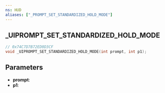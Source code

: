 ```yaml
---
ns: HUD
aliases: ["_PROMPT_SET_STANDARDIZED_HOLD_MODE"]
---
```

## _UIPROMPT_SET_STANDARDIZED_HOLD_MODE

```c
// 0x74C7D7B72ED0D3CF
void _UIPROMPT_SET_STANDARDIZED_HOLD_MODE(int prompt, int p1);
```

## Parameters
* **prompt**:
* **p1**:
